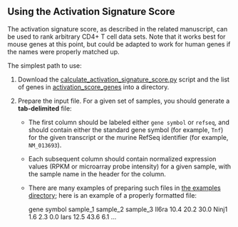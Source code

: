 ## Using the Activation Signature Score

The activation signature score, as described in the related manuscript, can be used to rank arbitrary CD4+ T cell data sets. Note that it works best for mouse genes at this point, but could be adapted to work for human genes if the names were properly matched up.

The simplest path to use:

1. Download the [calculate_activation_signature_score.py](calculate_activation_signature_score.py) script and the list of genes in [activation_score_genes](activation_score_genes.txt) into a directory.

1. Prepare the input file. For a given set of samples, you should generate a **tab-delimited** file:
	
	- The first column should be labeled either `gene symbol` or `refseq`, and should contain either the standard gene symbol (for example, `Tnf`) for the given transcript or the murine RefSeq identifier (for example, `NM_013693`).

	- Each subsequent column should contain normalized expression values (RPKM or microarray probe intensity) for a given sample, with the sample name in the header for the column.

	- There are many examples of preparing such files in [the examples directory](examples); here is an example of a properly formatted file:

		gene symbol		sample_1	sample_2	sample_3
		Il6ra			10.4		20.2		30.0
		Ninj1			1.6			2.3			0.0
		Iars			12.5		43.6		6.1
		...